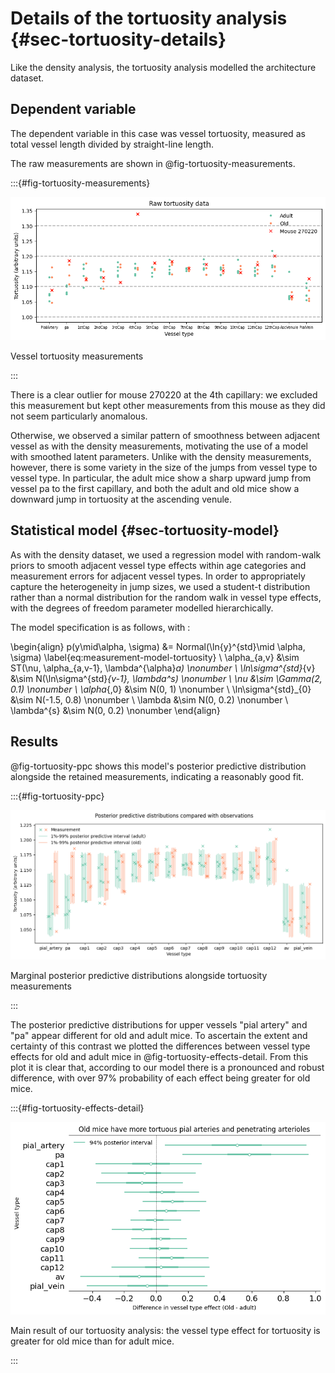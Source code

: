 # Details of the tortuosity analysis {#sec-tortuosity-details}

Like the density analysis, the tortuosity analysis modelled the architecture
dataset.

## Dependent variable

The dependent variable in this case was vessel tortuosity, measured as
total vessel length divided by straight-line length. 

The raw measurements are shown in @fig-tortuosity-measurements.

:::{#fig-tortuosity-measurements}

![](../plots/tortuosity-raw-measurements.png)

Vessel tortuosity measurements

:::

There is a clear outlier for mouse 270220 at the 4th capillary: we excluded this
measurement but kept other measurements from this mouse as they did not seem
particularly anomalous.

Otherwise, we observed a similar pattern of smoothness between adjacent vessel
as with the density measurements, motivating the use of a model with smoothed
latent parameters. Unlike with the density measurements, however, there is some
variety in the size of the jumps from vessel type to vessel type. In particular,
the adult mice show a sharp upward jump from vessel pa to the first capillary,
and both the adult and old mice show a downward jump in tortuosity at the
ascending venule.

## Statistical model {#sec-tortuosity-model}

As with the density dataset, we used a regression model with random-walk priors
to smooth adjacent vessel type effects within age categories and measurement
errors for adjacent vessel types. In order to appropriately capture the
heterogeneity in jump sizes, we used a student-t distribution rather than a
normal distribution for the random walk in vessel type effects, with the degrees
of freedom parameter modelled hierarchically.

The model specification is as follows, with :

\begin{align}
p(y\mid\alpha, \sigma) &= Normal(\ln{y}^{std}\mid \alpha, \sigma) \label{eq:measurement-model-tortuosity} \\
\alpha_{a,v} &\sim ST(\nu, \alpha_{a,v-1}, \lambda^{\alpha}_a) \nonumber \\
\ln\sigma^{std}_{v} &\sim N(\ln\sigma^{std}_{v-1}, \lambda^s) \nonumber \\
\nu &\sim \Gamma(2, 0.1) \nonumber \\
\alpha_{,0} &\sim N(0, 1) \nonumber \\
\ln\sigma^{std}_{0} &\sim N(-1.5, 0.8) \nonumber \\ 
\lambda &\sim N(0, 0.2) \nonumber \\
\lambda^{s} &\sim N(0, 0.2) \nonumber 
\end{align}

## Results

@fig-tortuosity-ppc shows this model's posterior predictive distribution
alongside the retained measurements, indicating a reasonably good fit.

:::{#fig-tortuosity-ppc}

![](../plots/tortuosity-ppc.png)

Marginal posterior predictive distributions alongside tortuosity measurements

:::

The posterior predictive distributions for upper vessels "pial artery" and "pa"
appear different for old and adult mice. To ascertain the extent and certainty
of this contrast we plotted the differences between vessel type effects for old
and adult mice in @fig-tortuosity-effects-detail. From this plot it is clear
that, according to our model there is a pronounced and robust difference, with
over 97% probability of each effect being greater for old mice.

:::{#fig-tortuosity-effects-detail}

![](../plots/tortuosity-effects.png)

Main result of our tortuosity analysis: the vessel type effect for tortuosity is greater for old mice than for adult mice.

:::
